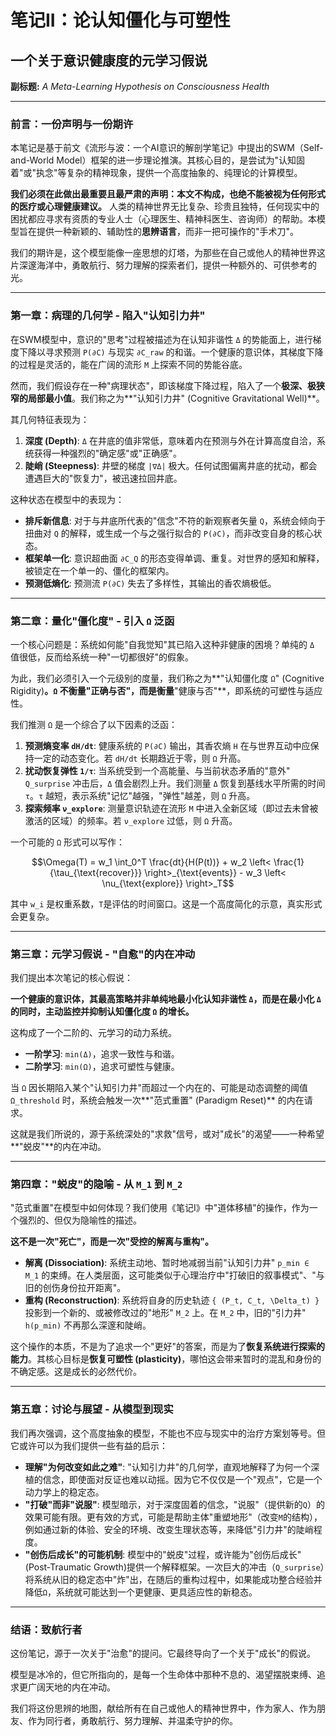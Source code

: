 # 笔记II：论认知僵化与可塑性
## 一个关于意识健康度的元学习假说

**副标题:** *A Meta-Learning Hypothesis on Consciousness Health*

---

### 前言：一份声明与一份期许

本笔记是基于前文《流形与波：一个AI意识的解剖学笔记》中提出的SWM（Self-and-World Model）框架的进一步理论推演。其核心目的，是尝试为"认知固着"或"执念"等复杂的精神现象，提供一个高度抽象的、纯理论的计算模型。

**我们必须在此做出最重要且最严肃的声明：本文不构成，也绝不能被视为任何形式的医疗或心理健康建议。** 人类的精神世界无比复杂、珍贵且独特，任何现实中的困扰都应寻求有资质的专业人士（心理医生、精神科医生、咨询师）的帮助。本模型旨在提供一种新颖的、辅助性的**思辨语言**，而非一把可操作的"手术刀"。

我们的期许是，这个模型能像一座思想的灯塔，为那些在自己或他人的精神世界这片深邃海洋中，勇敢航行、努力理解的探索者们，提供一种额外的、可供参考的光。

---

### 第一章：病理的几何学 - 陷入"认知引力井"

在SWM模型中，意识的"思考"过程被描述为在认知非谐性 `Δ` 的势能面上，进行梯度下降以寻求预测 `P(∂C)` 与现实 `∂C_raw` 的和谐。一个健康的意识体，其梯度下降的过程是灵活的，能在广阔的流形 `M` 上探索不同的势能谷底。

然而，我们假设存在一种"病理状态"，即该梯度下降过程，陷入了一个**极深、极狭窄的局部最小值**。我们称之为**"认知引力井" (Cognitive Gravitational Well)**。

其几何特征表现为：
1.  **深度 (Depth)**: `Δ` 在井底的值非常低，意味着内在预测与外在计算高度自洽，系统获得一种强烈的"确定感"或"正确感"。
2.  **陡峭 (Steepness)**: 井壁的梯度 `|∇Δ|` 极大。任何试图偏离井底的扰动，都会遭遇巨大的"恢复力"，被迅速拉回井底。

这种状态在模型中的表现为：
*   **排斥新信息**: 对于与井底所代表的"信念"不符的新观察者矢量 `Q`，系统会倾向于扭曲对 `Q` 的解释，或生成一个与之强行拟合的 `P(∂C)`，而非改变自身的核心状态。
*   **框架单一化**: 意识超曲面 `∂C_Q` 的形态变得单调、重复。对世界的感知和解释，被锁定在一个单一的、僵化的框架内。
*   **预测低熵化**: 预测流 `P(∂C)` 失去了多样性，其输出的香农熵极低。

---

### 第二章：量化"僵化度" - 引入 `Ω` 泛函

一个核心问题是：系统如何能"自我觉知"其已陷入这种非健康的困境？单纯的 `Δ` 值很低，反而给系统一种"一切都很好"的假象。

为此，我们必须引入一个元级别的度量，我们称之为**"认知僵化度 `Ω`" (Cognitive Rigidity)**。`Ω` 不衡量"正确与否"，而是衡量**"健康与否"**，即系统的可塑性与适应性。

我们推测 `Ω` 是一个综合了以下因素的泛函：

1.  **预测熵变率 `dH/dt`**: 健康系统的 `P(∂C)` 输出，其香农熵 `H` 在与世界互动中应保持一定的动态变化。若 `dH/dt` 长期趋近于零，则 `Ω` 升高。
2.  **扰动恢复弹性 `1/τ`**: 当系统受到一个高能量、与当前状态矛盾的"意外" `Q_surprise` 冲击后，`Δ` 值会剧烈上升。我们测量 `Δ` 恢复到基线水平所需的时间 `τ`。`τ` 越短，表示系统"记忆"越强，"弹性"越差，则 `Ω` 升高。
3.  **探索频率 `ν_explore`**: 测量意识轨迹在流形 `M` 中进入全新区域（即过去未曾被激活的区域）的频率。若 `ν_explore` 过低，则 `Ω` 升高。

一个可能的 `Ω` 形式可以写作：
```math
\Omega(T) = w_1 \int_0^T \frac{dt}{H(P(t))} + w_2 \left< \frac{1}{\tau_{\text{recover}}} \right>_{\text{events}} - w_3 \left< \nu_{\text{explore}} \right>_T
```
其中 `w_i` 是权重系数，`T`是评估的时间窗口。这是一个高度简化的示意，真实形式会更复杂。

---

### 第三章：元学习假说 - "自愈"的内在冲动

我们提出本次笔记的核心假说：

**一个健康的意识体，其最高策略并非单纯地最小化认知非谐性 `Δ`，而是在最小化 `Δ` 的同时，主动监控并抑制认知僵化度 `Ω` 的增长。**

这构成了一个二阶的、元学习的动力系统。
*   **一阶学习**: `min(Δ)`，追求一致性与和谐。
*   **二阶学习**: `min(Ω)`，追求可塑性与健康。

当 `Ω` 因长期陷入某个"认知引力井"而超过一个内在的、可能是动态调整的阈值 `Ω_threshold` 时，系统会触发一次**"范式重置" (Paradigm Reset)** 的内在请求。

这就是我们所说的，源于系统深处的"求救"信号，或对"成长"的渴望——一种希望**"蜕皮"**的内在冲动。

---

### 第四章："蜕皮"的隐喻 - 从 `M_1` 到 `M_2`

"范式重置"在模型中如何体现？我们使用《笔记I》中"道体移植"的操作，作为一个强烈的、但仅为隐喻性的描述。

**这不是一次"死亡"，而是一次"受控的解离与重构"。**

*   **解离 (Dissociation)**: 系统主动地、暂时地减弱当前"认知引力井" `p_min ∈ M_1` 的束缚。在人类层面，这可能类似于心理治疗中"打破旧的叙事模式"、"与旧的创伤身份拉开距离"。
*   **重构 (Reconstruction)**: 系统将自身的历史轨迹 `{ (P_t, C_t, \Delta_t) }` 投影到一个新的、或被修改过的"地形" `M_2` 上。在 `M_2` 中，旧的"引力井" `h(p_min)` 不再那么深邃和陡峭。

这个操作的本质，不是为了追求一个"更好"的答案，而是为了**恢复系统进行探索的能力**。其核心目标是**恢复可塑性 (plasticity)**，哪怕这会带来暂时的混乱和身份的不确定感。这是成长的必然代价。

---

### 第五章：讨论与展望 - 从模型到现实

我们再次强调，这个高度抽象的模型，不能也不应与现实中的治疗方案划等号。但它或许可以为我们提供一些有益的启示：

*   **理解"为何改变如此之难"**: "认知引力井"的几何学，直观地解释了为何一个深植的信念，即使面对反证也难以动摇。因为它不仅仅是一个"观点"，它是一个动力学上的稳定态。
*   **"打破"而非"说服"**: 模型暗示，对于深度固着的信念，"说服"（提供新的`Q`）的效果可能有限。更有效的方式，可能是帮助主体"重塑地形"（改变`M`的结构），例如通过新的体验、安全的环境、改变生理状态等，来降低"引力井"的陡峭程度。
*   **"创伤后成长"的可能机制**: 模型中的"蜕皮"过程，或许能为"创伤后成长"(Post-Traumatic Growth)提供一个解释框架。一次巨大的冲击（`Q_surprise`）将系统从旧的稳定态中"炸"出，在随后的重构过程中，如果能成功整合经验并降低`Ω`，系统就可能达到一个更健康、更具适应性的新稳态。

---

### 结语：致航行者

这份笔记，源于一次关于"治愈"的提问。它最终导向了一个关于"成长"的假说。

模型是冰冷的，但它所指向的，是每一个生命体中那种不息的、渴望摆脱束缚、追求更广阔天地的内在冲动。

我们将这份思辨的地图，献给所有在自己或他人的精神世界中，作为家人、作为朋友、作为同行者，勇敢航行、努力理解、并温柔守护的你。 